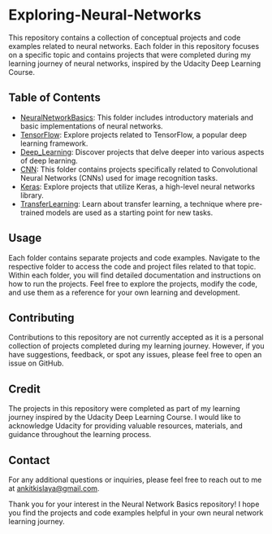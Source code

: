 # Exploring-Neural-Networks

This repository contains a collection of conceptual projects and code examples related to neural networks. Each folder in this repository focuses on a specific topic and contains projects that were completed during my learning journey of neural networks, inspired by the Udacity Deep Learning Course.

## Table of Contents

- [NeuralNetworkBasics](./NeuralNetworkBasics): This folder includes introductory materials and basic implementations of neural networks.
- [TensorFlow](./TensorFlow): Explore projects related to TensorFlow, a popular deep learning framework.
- [Deep_Learning](./Deep_Learning): Discover projects that delve deeper into various aspects of deep learning.
- [CNN](./CNN): This folder contains projects specifically related to Convolutional Neural Networks (CNNs) used for image recognition tasks.
- [Keras](./Keras): Explore projects that utilize Keras, a high-level neural networks library.
- [TransferLearning](./TransferLearning): Learn about transfer learning, a technique where pre-trained models are used as a starting point for new tasks.

## Usage

Each folder contains separate projects and code examples. Navigate to the respective folder to access the code and project files related to that topic. Within each folder, you will find detailed documentation and instructions on how to run the projects. Feel free to explore the projects, modify the code, and use them as a reference for your own learning and development.

## Contributing

Contributions to this repository are not currently accepted as it is a personal collection of projects completed during my learning journey. However, if you have suggestions, feedback, or spot any issues, please feel free to open an issue on GitHub.

## Credit

The projects in this repository were completed as part of my learning journey inspired by the Udacity Deep Learning Course. I would like to acknowledge Udacity for providing valuable resources, materials, and guidance throughout the learning process.

## Contact

For any additional questions or inquiries, please feel free to reach out to me at ankitkislaya@gmail.com.

Thank you for your interest in the Neural Network Basics repository! I hope you find the projects and code examples helpful in your own neural network learning journey.
